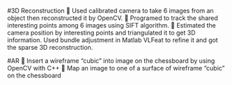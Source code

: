 #3D Reconstruction
	Used calibrated camera to take 6 images from an object then reconstructed it by OpenCV.
	Programed to track the shared interesting points among 6 images using SIFT algorithm.
	Estimated the camera position by interesting points and triangulated it to get 3D information. Used bundle adjustment in Matlab VLFeat to refine it and got the sparse 3D reconstruction.

#AR
	Insert a wireframe “cubic” into image on the chessboard by using OpenCV with C++
	Map an image to one of a surface of wireframe “cubic” on the chessboard
